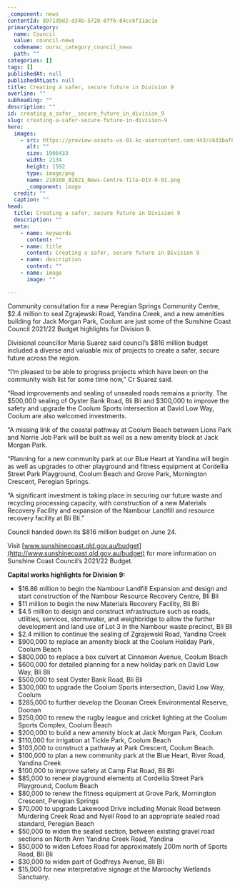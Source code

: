 ```yaml
---
_component: news
contentId: 8971d9d2-d34b-5728-8ff6-84cc6f11ac1e
primaryCategory:
  name: Council
  value: council-news
  codename: oursc_category_council_news
  path: ""
categories: []
tags: []
publishedAt: null
publishedAtLast: null
title: Creating a safer, secure future in Division 9
overline: ""
subheading: ""
description: ""
id: creating_a_safer__secure_future_in_division_9
slug: creating-a-safer-secure-future-in-division-9
hero:
  images:
    - src: https://preview-assets-us-01.kc-usercontent.com:443/c631baf8-1b46-001f-580c-d0001b68b4a8/af964c48-843f-44d9-a87b-dfbb443fa7e4/210108_B2021_News-Centre-Tile-DIV-9-01.png
      alt: ""
      size: 1906433
      width: 2134
      height: 1592
      type: image/png
      name: 210108_B2021_News-Centre-Tile-DIV-9-01.png
      _component: image
  credit: ""
  caption: ""
head:
  title: Creating a safer, secure future in Division 9
  description: ""
  meta:
    - name: keywords
      content: ""
    - name: title
      content: Creating a safer, secure future in Division 9
    - name: description
      content: ""
    - name: image
      image: ""

---
```

Community consultation for a new Peregian Springs Community Centre, $2.4 million to seal Zgrajewski Road, Yandina Creek, and a new amenities building for Jack Morgan Park, Coolum are just some of the Sunshine Coast Council 2021/22 Budget highlights for Division 9.

Divisional councillor Maria Suarez said council’s $816 million budget included a diverse and valuable mix of projects to create a safer, secure future across the region.

“I’m pleased to be able to progress projects which have been on the community wish list for some time now,” Cr Suarez said.

“Road improvements and sealing of unsealed roads remains a priority. The $500,000 sealing of Oyster Bank Road, Bli Bli and $300,000 to improve the safety and upgrade the Coolum Sports intersection at David Low Way, Coolum are also welcomed investments.

“A missing link of the coastal pathway at Coolum Beach between Lions Park and Norrie Job Park will be built as well as a new amenity block at Jack Morgan Park.

“Planning for a new community park at our Blue Heart at Yandina will begin as well as upgrades to other playground and fitness equipment at Cordellia Street Park Playground, Coolum Beach and Grove Park, Mornington Crescent, Peregian Springs.

“A significant investment is taking place in securing our future waste and recycling processing capacity, with construction of a new Materials Recovery Facility and expansion of the Nambour Landfill and resource recovery facility at Bli Bli.”

Council handed down its $816 million budget on June 24.

Visit [www.sunshinecoast.qld.gov.au/budget](http://www.sunshinecoast.qld.gov.au/budget)
&#x20;for more information on Sunshine Coast Council’s 2021/22 Budget.

**Capital works highlights for Division 9:**

*   $16.86 million to begin the Nambour Landfill Expansion and design and start construction of the Nambour Resource Recovery Centre, Bli Bli
*   $11 million to begin the new Materials Recovery Facility, Bli Bli
*   $4.5 million to design and construct infrastructure such as roads, utilities, services, stormwater, and weighbridge to allow the further development and land use of Lot 3 in the Nambour waste precinct, Bli Bli
*   $2.4 million to continue the sealing of Zgrajewski Road, Yandina Creek
*   $900,000 to replace an amenity block at the Coolum Holiday Park, Coolum Beach
*   $800,000 to replace a box culvert at Cinnamon Avenue, Coolum Beach
*   $600,000 for detailed planning for a new holiday park on David Low Way, Bli Bli
*   $500,000 to seal Oyster Bank Road, Bli Bli
*   $300,000 to upgrade the Coolum Sports intersection, David Low Way, Coolum
*   $285,000 to further develop the Doonan Creek Environmental Reserve, Doonan
*   $250,000 to renew the rugby league and cricket lighting at the Coolum Sports Complex, Coolum Beach
*   $200,000 to build a new amenity block at Jack Morgan Park, Coolum
*   $110,000 for irrigation at Tickle Park, Coolum Beach
*   $103,000 to construct a pathway at Park Crescent, Coolum Beach.
*   $100,000 to plan a new community park at the Blue Heart, River Road, Yandina Creek
*   $100,000 to improve safety at Camp Flat Road, Bli Bli
*   $85,000 to renew playground elements at Cordellia Street Park Playground, Coolum Beach
*   $80,000 to renew the fitness equipment at Grove Park, Mornington Crescent, Peregian Springs
*   $70,000 to upgrade Lakewood Drive including Monak Road between Murdering Creek Road and Nyell Road to an appropriate sealed road standard, Peregian Beach
*   $50,000 to widen the sealed section, between existing gravel road sections on North Arm Yandina Creek Road, Yandina
*   $50,000 to widen Lefoes Road for approximately 200m north of Sports Road, Bli Bli
*   $30,000 to widen part of Godfreys Avenue, Bli Bli
*   $15,000 for new interpretative signage at the Maroochy Wetlands Sanctuary.
